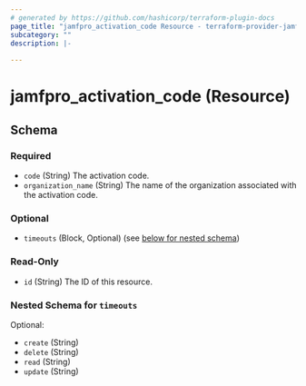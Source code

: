 ```yaml
---
# generated by https://github.com/hashicorp/terraform-plugin-docs
page_title: "jamfpro_activation_code Resource - terraform-provider-jamfpro"
subcategory: ""
description: |-
  
---
```


# jamfpro_activation_code (Resource)





<!-- schema generated by tfplugindocs -->
## Schema

### Required

- `code` (String) The activation code.
- `organization_name` (String) The name of the organization associated with the activation code.

### Optional

- `timeouts` (Block, Optional) (see [below for nested schema](#nestedblock--timeouts))

### Read-Only

- `id` (String) The ID of this resource.

<a id="nestedblock--timeouts"></a>
### Nested Schema for `timeouts`

Optional:

- `create` (String)
- `delete` (String)
- `read` (String)
- `update` (String)
